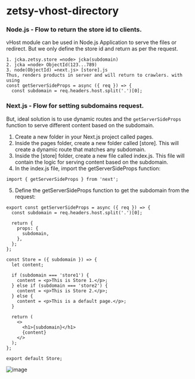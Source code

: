 # zetsy-vhost-directory

### Node.js - Flow to return the store id to clients.
vHost module can be used in Node.js Application to serve the files or redirect. But we only define the store id and return as per the request.
```
1. jcka.zetsy.store =node> jcka(subdomain)
2. jcka =node> ObjectId(123...789)
3. node(ObjectId) =next.js> [store].js
Thus, renders products in server and will return to crawlers. with using 
const getServerSideProps = async ({ req }) => {
  const subdomain = req.headers.host.split('.')[0];
```

### Next.js - Flow for setting subdomains request.
But, ideal solution is to use dynamic routes and the `getServerSideProps` function to serve different content based on the subdomain. 

1. Create a new folder in your Next.js project called pages.
2. Inside the pages folder, create a new folder called [store]. This will create a dynamic route that matches any subdomain.
3. Inside the [store] folder, create a new file called index.js. This file will contain the logic for serving content based on the subdomain.
4. In the index.js file, import the getServerSideProps function:
```
import { getServerSideProps } from 'next';
```
5. Define the getServerSideProps function to get the subdomain from the request:
```
export const getServerSideProps = async ({ req }) => {
  const subdomain = req.headers.host.split('.')[0];

  return {
    props: {
      subdomain,
    },
  };
};
```
```
const Store = ({ subdomain }) => {
  let content;

  if (subdomain === 'store1') {
    content = <p>This is Store 1.</p>;
  } else if (subdomain === 'store2') {
    content = <p>This is Store 2.</p>;
  } else {
    content = <p>This is a default page.</p>;
  }

  return (
    <>
      <h1>{subdomain}</h1>
      {content}
    </>
  );
};

export default Store;
```
![image](https://user-images.githubusercontent.com/102910615/236899434-6457a77a-511c-4b56-b29d-24065b292593.png)
